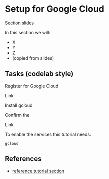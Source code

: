 # Setup for Google Cloud

[Section slides](slides.podium)

In this section we will: 

* X
* Y
* Z
* (copied from slides)

## Tasks (codelab style)

Register for Google Cloud

Link

Install gcloud

Confirm the 

Link

To enable the services this tutorial needs: 

```shell
gcloud 
```


## References

* [reference tutorial section](https://github.com/GoogleCloudPlatform/django-demo-app-unicodex/blob/master/docs/01-setup-gcp.md)

